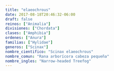```yaml
---
title: "elaeochrous"
date: 2017-08-18T20:46:32-06:00
draft: false
reinos: ["Animalia"]
divisiones: ["Chordata"]
clases: ["Amphibia"]
ordenes: ["Anura"]
familias: ["Hylidae"]
generos: ["Scinax"]
nombre_cientifico: "Scinax elaeochrous"
nombre_comun: "Rana arborícora cabeza pequeña"
nombre_ingles: "Narrow-headed Treefog"
---
```

